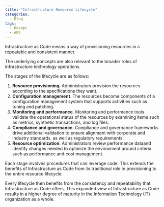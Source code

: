 ```yaml
---
title: "Infrastructure Resource Lifecycle"
categories:
  - Blog
tags:
  - Devops
  - AWS
---
```


Infrastructure as Code means a way of provisioning resources in a repeatable and consistent manner.  

The underlying concepts are also relevant to the broader roles of infrastructure technology operations.  

The stages of the lifecycle are as follows: 
<ol>
<li><b>Resource provisioning</b>. Administrators provision the resources according to the specifications they want. </li>
<li><b>Configuration management</b>. The resources become components of a configuration management system that supports activities such as tuning and patching.</li>
<li><b>Monitoring and performance</b>. Monitoring and performance tools validate the operational status of the resources by examining items such as metrics, synthetic transactions, and log files.</li>
<li><b>Compliance and governance</b>. Compliance and governance frameworks drive additional validation to ensure alignment with corporate and industry standards,  as well as regulatory requirements. </li>
<li><b>Resource optimization</b>. Administrators review performance dataand identify changes needed to optimize the environment around criteria such as performance and cost management. </li>
</ol>

Each stage involves procedures that can leverage code. This extends the benefits of Infrastructure as Code from its traditional role in provisioning to the entire resource lifecycle.  

Every lifecycle then benefits from the consistency and repeatability that Infrastructure as Code offers.  This expanded view of Infrastructure as Code results in a higher degree of maturity in the Information Technology (IT) organization as a whole.